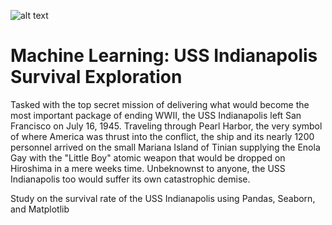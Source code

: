 ![alt text](https://upload.wikimedia.org/wikipedia/commons/a/a9/USS_Indianapolis_%28CA-35%29_underway_at_sea_on_27_September_1939_%2880-G-425615%29.jpg "USS Indianapolis c.1939")

# Machine Learning: USS Indianapolis Survival Exploration

Tasked with the top secret mission of delivering what would become the most important package of ending WWII, the USS Indianapolis left San Francisco on July 16, 1945. Traveling through Pearl Harbor, the very symbol of where America was thrust into the conflict, the ship and its nearly 1200 personnel arrived on the small Mariana Island of Tinian supplying the Enola Gay with the "Little Boy" atomic weapon that would be dropped on Hiroshima in a mere weeks time. Unbeknownst to anyone, the USS Indianapolis too would suffer its own catastrophic demise.         

Study on the survival rate of the USS Indianapolis using Pandas, Seaborn, and Matplotlib
